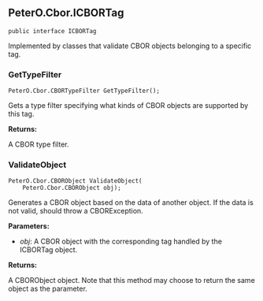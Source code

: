 ## PeterO.Cbor.ICBORTag

    public interface ICBORTag

Implemented by classes that validate CBOR objects belonging to a specific tag.

### GetTypeFilter

    PeterO.Cbor.CBORTypeFilter GetTypeFilter();

Gets a type filter specifying what kinds of CBOR objects are supported by this tag.

<b>Returns:</b>

A CBOR type filter.

### ValidateObject

    PeterO.Cbor.CBORObject ValidateObject(
        PeterO.Cbor.CBORObject obj);

Generates a CBOR object based on the data of another object. If the data is not valid, should throw a CBORException.

<b>Parameters:</b>

 * <i>obj</i>: A CBOR object with the corresponding tag handled by the ICBORTag object.

<b>Returns:</b>

A CBORObject object. Note that this method may choose to return the same object as the parameter.
